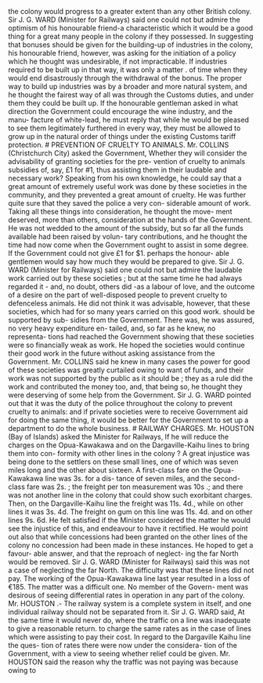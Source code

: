 the colony would progress to a greater extent than any other British colony. Sir J. G. WARD (Minister for Railways) said one could not but admire the optimism of his honourable friend-a characteristic which it would be a good thing for a great many people in the colony if they possessed. In suggesting that bonuses should be given for the building-up of industries in the colony, his honourable friend, however, was asking for the initiation of a policy which he thought was undesirable, if not impracticable. If industries required to be built up in that way, it was only a matter . of time when they would end disastrously through the withdrawal of the bonus. The proper way to build up industries was by a broader and more natural system, and he thought the fairest way of all was through the Customs duties, and under them they could be built up. If the honourable gentleman asked in what direction the Government could encourage the wine industry, and the manu- facture of white-lead, he must reply that while he would be pleased to see them legitimately furthered in every way, they must be allowed to grow up in the natural order of things under the existing Customs tariff protection. # PREVENTION OF CRUELTY TO ANIMALS. Mr. COLLINS (Christchurch City) asked the Government, Whether they will consider the advisability of granting societies for the pre- vention of cruelty to animals subsidies of, say, £1 for #1, thus assisting them in their laudable and necessary work? Speaking from his own knowledge, he could say that a great amount of extremely useful work was done by these societies in the community, and they prevented a great amount of cruelty. He was further quite sure that they saved the police a very con- siderable amount of work. Taking all these things into consideration, he thought the move- ment deserved, more than others, consideration at the hands of the Government. He was not wedded to the amount of the subsidy, but so far all the funds available had been raised by volun- tary contributions, and he thought the time had now come when the Government ought to assist in some degree. If the Government could not give £1 for $1. perhaps the honour- able gentlemen would say how much they would be prepared to give. Sir J. G. WARD (Minister for Railways) said one could not but admire the laudable work carried out by these societies ; but at the same time he had always regarded it - and, no doubt, others did -as a labour of love, and the outcome of a desire on the part of well-disposed people to prevent cruelty to defenceless animals. He did not think it was advisable, however, that these societies, which had for so many years carried on this good work. should be supported by sub- sidies from the Government. There was, he was assured, no very heavy expenditure en- tailed, and, so far as he knew, no representa- tions had reached the Government showing that these societies were so financially weak as work. He hoped the societies would continue their good work in the future without asking assistance from the Government. Mr. COLLINS said he knew in many cases the power for good of these societies was greatly curtailed owing to want of funds, and their work was not supported by the public as it should be ; they as a rule did the work and contributed the money too, and, that being so, he thought they were deserving of some help from the Government. Sir J. G. WARD pointed out that it was the duty of the police throughout the colony to prevent cruelty to animals: and if private societies were to receive Government aid for doing the same thing, it would be better for the Government to set up a department to do the whole business. # RAILWAY CHARGES. Mr. HOUSTON (Bay of Islands) asked the Minister for Railways, If he will reduce the charges on the Opua-Kawakawa and on the Dargaville-Kaihu lines to bring them into con- formity with other lines in the colony ? A great injustice was being done to the settlers on these small lines, one of which was seven miles long and the other about sixteen. A first-class fare on the Opua-Kawakawa line was 3s. for a dis- tance of seven miles, and the second-class fare was 2s. ; the freight per ton measurement was 10s .; and there was not another line in the colony that could show such exorbitant charges. Then, on the Dargaville-Kaihu line the freight was 11s. 4d., while on other lines it was 3s. 4d. The freight on gum on this line was 11s. 4d. and on other lines 9s. 6d. He felt satisfied if the Minister considered the matter he would see the injustice of this, and endeavour to have it rectified. He would point out also that while concessions had been granted on the other lines of the colony no concession had been made in these instances. He hoped to get a favour- able answer, and that the reproach of neglect- ing the far North would be removed. Sir J. G. WARD (Minister for Railways) said this was not a case of neglecting the far North. The difficulty was that these lines did not pay. The working of the Opua-Kawakawa line last year resulted in a loss of €185. The matter was a difficult one. No member of the Govern- ment was desirous of seeing differential rates in operation in any part of the colony. Mr. HOUSTON .- The railway system is a complete system in itself, and one individual railway should not be separated from it. Sir J. G. WARD said, At the same time it would never do, where the traffic on a line was inadequate to give a reasonable return. to charge the same rates as in the case of lines which were assisting to pay their cost. In regard to the Dargaville Kaihu line the ques- tion of rates there were now under the considera- tion of the Government, with a view to seeing whether relief could be given. Mr. HOUSTON said the reason why the traffic was not paying was because owing to 
